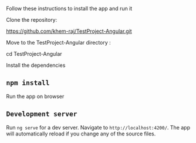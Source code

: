 Follow these instructions to install the app and run it

Clone the repository:

https://github.com/khem-raj/TestProject-Angular.git

Move to the TestProject-Angular directory :

cd TestProject-Angular

Install the dependencies

## `npm install`

Run the app on browser

## `Development server`

Run `ng serve` for a dev server. Navigate to `http://localhost:4200/`. The app will automatically reload if you change any of the source files.

